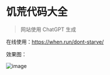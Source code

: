# 饥荒代码大全
> 网站使用 ChatGPT 生成

在线使用：https://when.run/dont-starve/

效果图：


![image](https://user-images.githubusercontent.com/14919255/229185291-47dd4df5-47d4-4c8b-89c9-5ba43dc43ecd.png)
